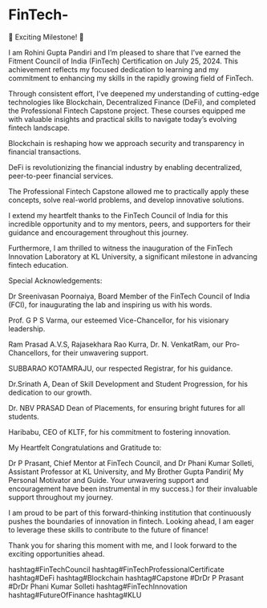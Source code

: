 # FinTech-
🌟 Exciting Milestone! 🌟

I am Rohini Gupta Pandiri and I’m pleased to share that I’ve earned the Fitment Council of India (FinTech) Certification on July 25, 2024. This achievement reflects my focused dedication to learning and my commitment to enhancing my skills in the rapidly growing field of FinTech.

Through consistent effort, I’ve deepened my understanding of cutting-edge technologies like Blockchain, Decentralized Finance (DeFi), and completed the Professional Fintech Capstone project. These courses equipped me with valuable insights and practical skills to navigate today’s evolving fintech landscape.

Blockchain is reshaping how we approach security and transparency in financial transactions.

DeFi is revolutionizing the financial industry by enabling decentralized, peer-to-peer financial services.

The Professional Fintech Capstone allowed me to practically apply these concepts, solve real-world problems, and develop innovative solutions.

I extend my heartfelt thanks to the FinTech Council of India for this incredible opportunity and to my mentors, peers, and supporters for their guidance and encouragement throughout this journey.

Furthermore, I am thrilled to witness the inauguration of the FinTech Innovation Laboratory at KL University, a significant milestone in advancing fintech education.

Special Acknowledgements:

Dr Sreenivasan Poornaiya, Board Member of the FinTech Council of India (FCI), for inaugurating the lab and inspiring us with his words.

Prof. G P S Varma, our esteemed Vice-Chancellor, for his visionary leadership.

Ram Prasad A.V.S, Rajasekhara Rao Kurra, Dr. N. VenkatRam, our Pro-Chancellors, for their unwavering support.

SUBBARAO KOTAMRAJU, our respected Registrar, for his guidance.

Dr.Srinath A, Dean of Skill Development and Student Progression, for his dedication to our growth.

Dr. NBV PRASAD Dean of Placements, for ensuring bright futures for all students.

Haribabu, CEO of KLTF, for his commitment to fostering innovation.

My Heartfelt Congratulations and Gratitude to:

Dr P Prasant, Chief Mentor at FinTech Council, and
Dr Phani Kumar Solleti, Assistant Professor at KL University, and My Brother Gupta Pandiri( My Personal Motivator and Guide. Your unwavering support and encouragement have been instrumental in my success.) for their invaluable support throughout my journey.

I am proud to be part of this forward-thinking institution that continuously pushes the boundaries of innovation in fintech. Looking ahead, I am eager to leverage these skills to contribute to the future of finance!

Thank you for sharing this moment with me, and I look forward to the exciting opportunities ahead.

hashtag#FinTechCouncil hashtag#FinTechProfessionalCertificate hashtag#DeFi hashtag#Blockchain hashtag#Capstone #DrDr P Prasant #DrDr Phani Kumar Solleti hashtag#FinTechInnovation hashtag#FutureOfFinance hashtag#KLU

